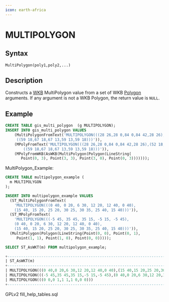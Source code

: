 ```yaml
---
icon: earth-africa
---
```


# MULTIPOLYGON

## Syntax

```
MultiPolygon(poly1,poly2,...)
```

## Description

Constructs a [WKB](../../../sql-structure/geometry/wkb/) MultiPolygon value from a set of WKB [Polygon](polygon.md) arguments. If any argument is not a WKB Polygon, the return value is `NULL`.

## Example

```sql
CREATE TABLE gis_multi_polygon  (g MULTIPOLYGON);
INSERT INTO gis_multi_polygon VALUES
    (MultiPolygonFromText('MULTIPOLYGON(((28 26,28 0,84 0,84 42,28 26),(52 18,66 23,73 9,48 6,52 18)),
     ((59 18,67 18,67 13,59 13,59 18)))')),
    (MPolyFromText('MULTIPOLYGON(((28 26,28 0,84 0,84 42,28 26),(52 18,66 23,73 9,48 6,52 18)),
        ((59 18,67 18,67 13,59 13,59 18)))')),
    (MPolyFromWKB(AsWKB(MultiPolygon(Polygon(LineString(
       Point(0, 3), Point(3, 3), Point(3, 0), Point(0, 3)))))));
```

MultiPolygon\_Example:

```sql
CREATE TABLE multipolygon_example (
  m MULTIPOLYGON
);
```

```sql
INSERT INTO multipolygon_example VALUES
  (ST_MultiPolygonFromText(
    'MULTIPOLYGON(((0 40, 0 20, 6 30, 12 20, 12 40, 0 40),
    (15 40, 15 20, 25 20, 30 25, 30 35, 25 40, 15 40)))')),
  (ST_MPolyFromText(
    'MULTIPOLYGON(((-5 45, 35 45, 35 15, -5 15, -5 45),
    (0 40, 0 20, 6 30, 12 20, 12 40, 0 40),
    (15 40, 15 20, 25 20, 30 25, 30 35, 25 40, 15 40)))')),
  (MultiPolygon(Polygon(LineString(Point(0, 0), Point(0, 1),
     Point(1, 1), Point(1, 0), Point(0, 0)))));
```

```sql
SELECT ST_AsWKT(m) FROM multipolygon_example;
```

```sql
+-------------------------------------------------------------------------------------------------------------------------------+
| ST_AsWKT(m)                                                                                                                   |
+-------------------------------------------------------------------------------------------------------------------------------+
| MULTIPOLYGON(((0 40,0 20,6 30,12 20,12 40,0 40),(15 40,15 20,25 20,30 25,30 35,25 40,15 40)))                                 |
| MULTIPOLYGON(((-5 45,35 45,35 15,-5 15,-5 45),(0 40,0 20,6 30,12 20,12 40,0 40),(15 40,15 20,25 20,30 25,30 35,25 40,15 40))) |
| MULTIPOLYGON(((0 0,0 1,1 1,1 0,0 0)))                                                                                         |
+-------------------------------------------------------------------------------------------------------------------------------+
```

GPLv2 fill\_help\_tables.sql
